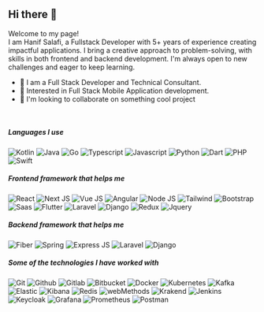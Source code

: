## Hi there 👋

Welcome to my page!
<br>
I am Hanif Salafi, a Fullstack Developer with 5+ years of experience creating impactful applications. I bring a creative approach to problem-solving, with skills in both frontend and backend development. I'm always open to new challenges and eager to keep learning.

- 🔭  I am a Full Stack Developer and Technical Consultant.
- 🌱  Interested in Full Stack Mobile Application development.
- 👯  I'm looking to collaborate on something cool project
  
<br>

##### Languages I use

![Kotlin](https://img.shields.io/badge/Kotlin-0095D5?&style=for-the-badge&logo=kotlin&logoColor=white)
![Java](https://img.shields.io/badge/Java-ED8B00?style=for-the-badge&logo=openjdk&logoColor=white)
![Go](https://img.shields.io/badge/Go-00ADD8?style=for-the-badge&logo=go&logoColor=white)
![Typescript](https://img.shields.io/badge/TypeScript-007ACC?style=for-the-badge&logo=typescript&logoColor=white)
![Javascript](https://img.shields.io/badge/JavaScript-F7DF1E?style=for-the-badge&logo=javascript&logoColor=black)
![Python](https://img.shields.io/badge/Python-3776AB?style=for-the-badge&logo=python&logoColor=white)
![Dart](https://img.shields.io/badge/Dart-0175C2?style=for-the-badge&logo=dart&logoColor=white)
![PHP](https://img.shields.io/badge/PHP-777BB4?style=for-the-badge&logo=php&logoColor=white)
![Swift](https://img.shields.io/badge/Swift-FA7343?style=for-the-badge&logo=swift&logoColor=white)

##### Frontend framework that helps me

![React](https://img.shields.io/badge/React-20232A?style=for-the-badge&logo=react&logoColor=61DAFB)
![Next JS](https://img.shields.io/badge/next.js-000000?style=for-the-badge&logo=nextdotjs&logoColor=white)
![Vue JS](https://img.shields.io/badge/Vue.js-35495E?style=for-the-badge&logo=vue.js&logoColor=4FC08D)
![Angular](https://img.shields.io/badge/Angular-DD0031?style=for-the-badge&logo=angular&logoColor=white)
![Node JS](https://img.shields.io/badge/Node.js-43853D?style=for-the-badge&logo=node.js&logoColor=white)
![Tailwind](https://img.shields.io/badge/Tailwind_CSS-38B2AC?style=for-the-badge&logo=tailwind-css&logoColor=white)
![Bootstrap](https://img.shields.io/badge/Bootstrap-563D7C?style=for-the-badge&logo=bootstrap&logoColor=white)
![Saas](https://img.shields.io/badge/Sass-CC6699?style=for-the-badge&logo=sass&logoColor=white)
![Flutter](https://img.shields.io/badge/Flutter-02569B?style=for-the-badge&logo=flutter&logoColor=white)
![Laravel](https://img.shields.io/badge/Laravel-FF2D20?style=for-the-badge&logo=laravel&logoColor=white)
![Django](https://img.shields.io/badge/Django-092E20?style=for-the-badge&logo=django&logoColor=white)
![Redux](https://img.shields.io/badge/Redux-593D88?style=for-the-badge&logo=redux&logoColor=white)
![Jquery](https://img.shields.io/badge/jQuery-0769AD?style=for-the-badge&logo=jquery&logoColor=white)


##### Backend framework that helps me

![Fiber](https://img.shields.io/badge/Fiber-123?style=for-the-badge&logo=go&color=%23bce6eb)
![Spring](https://img.shields.io/badge/Spring-6DB33F?style=for-the-badge&logo=spring&logoColor=white)
![Express JS](https://img.shields.io/badge/Express.js-404D59?style=for-the-badge)
![Laravel](https://img.shields.io/badge/Laravel-FF2D20?style=for-the-badge&logo=laravel&logoColor=white)
![Django](https://img.shields.io/badge/Django-092E20?style=for-the-badge&logo=django&logoColor=white)

##### Some of the technologies I have worked with

![Git](https://img.shields.io/badge/GIT-E44C30?style=for-the-badge&logo=git&logoColor=white)
![Github](https://img.shields.io/badge/GitHub-100000?style=for-the-badge&logo=github&logoColor=white)
![Gitlab](https://img.shields.io/badge/GitLab-330F63?style=for-the-badge&logo=gitlab&logoColor=white)
![Bitbucket](https://img.shields.io/badge/Bitbucket-0747a6?style=for-the-badge&logo=bitbucket&logoColor=white)
![Docker](https://img.shields.io/badge/Docker-123?style=for-the-badge&logo=docker&color=%23bce6eb)
![Kubernetes](https://img.shields.io/badge/Kubernetes-123?style=for-the-badge&logo=kubernetes&logoColor=%23fff&color=%23326CE5)
![Kafka](https://img.shields.io/badge/Kafka-123?style=for-the-badge&logo=apachekafka&color=%23000)
![Elastic](https://img.shields.io/badge/Elastic-123?style=for-the-badge&logo=elastic&logoColor=%23000&color=%23fdd38a)
![Kibana](https://img.shields.io/badge/kibana-123?style=for-the-badge&logo=kibana&logoColor=%23fff&color=%23005571)
![Redis](https://img.shields.io/badge/Redis-123?style=for-the-badge&logo=redis&logoColor=%23fff&color=%23ef7e55)
![webMethods](https://img.shields.io/badge/WebMethods-123?style=for-the-badge&logoColor=%23fff&color=%2355c6ef)
![Krakend](https://img.shields.io/badge/Krakend-123?style=for-the-badge&logoColor=%23fff&color=%23000)
![Jenkins](https://img.shields.io/badge/jenkins-123?style=for-the-badge&logo=jenkins&logoColor=%23000&color=%23d8dcdd)
![Keycloak](https://img.shields.io/badge/keycloak-123?style=for-the-badge&logo=keycloak&logoColor=%23fff&color=%2340a6bf)
![Grafana](https://img.shields.io/badge/grafana-123?style=for-the-badge&logo=grafana&logoColor=%23fff&color=%23F46800)
![Prometheus](https://img.shields.io/badge/prometheus-123?style=for-the-badge&logo=prometheus&logoColor=%23fff&color=%23c15709)
![Postman](https://img.shields.io/badge/Postman-123?style=for-the-badge&logo=postman&logoColor=%23fff&color=%23FF6C37)


	

